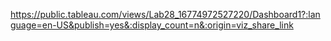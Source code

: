 https://public.tableau.com/views/Lab28_16774972527220/Dashboard1?:language=en-US&publish=yes&:display_count=n&:origin=viz_share_link

